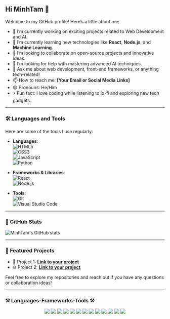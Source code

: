 ## Hi MinhTam 👋

Welcome to my GitHub profile! Here’s a little about me:

- 🔭 I’m currently working on exciting projects related to Web Development and AI.
- 🌱 I’m currently learning new technologies like **React**, **Node.js**, and **Machine Learning**.
- 👯 I’m looking to collaborate on open-source projects and innovative ideas.
- 🤔 I’m looking for help with mastering advanced AI techniques.
- 💬 Ask me about web development, front-end frameworks, or anything tech-related!
- 📫 How to reach me: **[Your Email or Social Media Links]**
- 😄 Pronouns: He/Him
- ⚡ Fun fact: I love coding while listening to lo-fi and exploring new tech gadgets.

---

### 🛠️ Languages and Tools
Here are some of the tools I use regularly:

- **Languages**:  
  ![HTML5](https://img.shields.io/badge/-HTML5-E34F26?logo=html5&logoColor=white&style=flat)  
  ![CSS3](https://img.shields.io/badge/-CSS3-1572B6?logo=css3&logoColor=white&style=flat)  
  ![JavaScript](https://img.shields.io/badge/-JavaScript-F7DF1E?logo=javascript&logoColor=black&style=flat)  
  ![Python](https://img.shields.io/badge/-Python-3776AB?logo=python&logoColor=white&style=flat)

- **Frameworks & Libraries**:  
  ![React](https://img.shields.io/badge/-React-61DAFB?logo=react&logoColor=black&style=flat)  
  ![Node.js](https://img.shields.io/badge/-Node.js-339933?logo=node.js&logoColor=white&style=flat)

- **Tools**:  
  ![Git](https://img.shields.io/badge/-Git-F05032?logo=git&logoColor=white&style=flat)  
  ![Visual Studio Code](https://img.shields.io/badge/-VS%20Code-007ACC?logo=visual-studio-code&logoColor=white&style=flat)

---

### 🌟 GitHub Stats

![MinhTam's GitHub stats](https://github-readme-stats.vercel.app/api?username=Minhtamkim&show_icons=true&theme=radical)

---

### 📌 Featured Projects
- 🚀 Project 1: **[Link to your project](#)**  
- 🌐 Project 2: **[Link to your project](#)**  

Feel free to explore my repositories and reach out if you have any questions or collaboration ideas!

---

### ⚒️ Languages-Frameworks-Tools ⚒️

<p align="center">
  <img src="https://img.shields.io/badge/-Node.js-339933?logo=Node.js&logoColor=white&style=for-the-badge" />
  <img src="https://img.shields.io/badge/-GitHub-181717?logo=GitHub&logoColor=white&style=for-the-badge" />
  <img src="https://img.shields.io/badge/-Firebase-FFCA28?logo=Firebase&logoColor=black&style=for-the-badge" />
  <img src="https://img.shields.io/badge/-Express.js-000000?logo=Express&logoColor=white&style=for-the-badge" />
  <img src="https://img.shields.io/badge/-MongoDB-47A248?logo=MongoDB&logoColor=white&style=for-the-badge" />
  <img src="https://img.shields.io/badge/-React-61DAFB?logo=React&logoColor=black&style=for-the-badge" />
  <img src="https://img.shields.io/badge/-Angular-DD0031?logo=Angular&logoColor=white&style=for-the-badge" />
  <img src="https://img.shields.io/badge/-Electron-47848F?logo=Electron&logoColor=white&style=for-the-badge" />
  <img src="https://img.shields.io/badge/-Next.js-000000?logo=Next.js&logoColor=white&style=for-the-badge" />
  <img src="https://img.shields.io/badge/-JavaScript-F7DF1E?logo=JavaScript&logoColor=black&style=for-the-badge" />
  <img src="https://img.shields.io/badge/-TypeScript-3178C6?logo=TypeScript&logoColor=white&style=for-the-badge" />
  <img src="https://img.shields.io/badge/-Redux-764ABC?logo=Redux&logoColor=white&style=for-the-badge" />
  <img src="https://img.shields.io/badge/-D3.js-F9A03C?logo=D3.js&logoColor=black&style=for-the-badge" />
</p>
